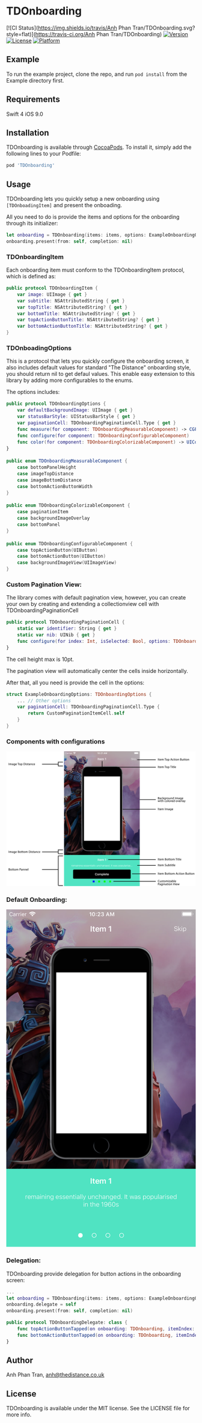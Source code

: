 # TDOnboarding

[![CI Status](https://img.shields.io/travis/Anh Phan Tran/TDOnboarding.svg?style=flat)](https://travis-ci.org/Anh Phan Tran/TDOnboarding)
[![Version](https://img.shields.io/cocoapods/v/TDOnboarding.svg?style=flat)](https://cocoapods.org/pods/TDOnboarding)
[![License](https://img.shields.io/cocoapods/l/TDOnboarding.svg?style=flat)](https://cocoapods.org/pods/TDOnboarding)
[![Platform](https://img.shields.io/cocoapods/p/TDOnboarding.svg?style=flat)](https://cocoapods.org/pods/TDOnboarding)

## Example

To run the example project, clone the repo, and run `pod install` from the Example directory first.

## Requirements

Swift 4
iOS 9.0

## Installation

TDOnboarding is available through [CocoaPods](http://cocoapods.org). To install
it, simply add the following lines to your Podfile:

```ruby
pod 'TDOnboarding'
```

## Usage

TDOnboarding lets you quickly setup a new onboarding using  ```[TDOnboadingItem]``` and present the onboading.

All you need to do is provide the items and options for the onboarding through its initializer:

```swift
let onboarding = TDOnboarding(items: items, options: ExampleOnboardingOptions())
onboarding.present(from: self, completion: nil)
```

### TDOnboardingItem

Each onboarding item must conform to the TDOnboardingItem protocol, which is defined as:

```swift
public protocol TDOnboardingItem {
    var image: UIImage { get }
    var subtitle: NSAttributedString { get }
    var topTitle: NSAttributedString? { get }
    var bottomTitle: NSAttributedString? { get }
    var topActionButtonTitle: NSAttributedString? { get }
    var bottomActionButtonTitle: NSAttributedString? { get }
}
```
### TDOnboadingOptions

This is a protocol that lets you quickly configure the onboarding screen, it also includes default values for standard "The Distance" onboarding style, you should return nil to get defaul values. This enable easy extension to this library by adding more configurables to the enums.

The options includes:

```swift
public protocol TDOnboardingOptions {
    var defaultBackgroundImage: UIImage { get }
    var statusBarStyle: UIStatusBarStyle { get }
    var paginationCell: TDOnboardingPaginationCell.Type { get }
    func measure(for component: TDOnboardingMeasurableComponent) -> CGFloat?
    func configure(for component: TDOnboardingConfigurableComponent)
    func color(for component: TDOnboardingColorizableComponent) -> UIColor?
}

public enum TDOnboardingMeasurableComponent {
    case bottomPanelHeight
    case imageTopDistance
    case imageBottomDistance
    case bottomActionButtonWidth
}

public enum TDOnboardingColorizableComponent {
    case paginationItem
    case backgroundImageOverlay
    case bottomPanel
}

public enum TDOnboardingConfigurableComponent {
    case topActionButton(UIButton)
    case bottomActionButton(UIButton)
    case backgroundImageView(UIImageView)
}
```

### Custom Pagination View:
The library comes with default pagination view, however, you can create your own by creating and extending a collectionview cell with TDOnboardingPaginationCell

```swift
public protocol TDOnboardingPaginationCell {
    static var identifier: String { get }
    static var nib: UINib { get }
    func configure(for index: Int, isSelected: Bool, options: TDOnboardingOptions?)
}
```

The cell height max is 10pt.

The pagination view will automatically center the cells inside horizontally.

After that, all you need is provide the cell in the options:

```swift
struct ExampleOnboardingOptions: TDOnboardingOptions {
    ... // Other options
    var paginationCell: TDOnboardingPaginationCell.Type {
        return CustomPaginationItemCell.self
    }
}
```

### Components with configurations
![tdonboardingcomponents](./images/TDOnboarding-1.png "Components with configurations")

### Default Onboarding:
![tdonboardingcomponents](./images/TDOnboarding-2.png "Default onboarding")

### Delegation:

TDOnboarding provide delegation for button actions in the onboarding screen:

```swift
...
let onboarding = TDOnboarding(items: items, options: ExampleOnboardingOptions())
onboarding.delegate = self
onboarding.present(from: self, completion: nil)
```

```swift
public protocol TDOnboardingDelegate: class {
    func topActionButtonTapped(on onboarding: TDOnboarding, itemIndex: Int)
    func bottomActionButtonTapped(on onboarding: TDOnboarding, itemIndex: Int)
}
```

## Author

Anh Phan Tran, anh@thedistance.co.uk

## License

TDOnboarding is available under the MIT license. See the LICENSE file for more info.

